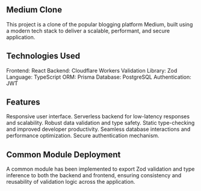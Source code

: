  ## Medium Clone
This project is a clone of the popular blogging platform Medium, built using a modern tech stack to deliver a scalable, performant, and secure application.

## Technologies Used
Frontend: React
Backend: Cloudflare Workers
Validation Library: Zod
Language: TypeScript
ORM: Prisma
Database: PostgreSQL
Authentication: JWT


## Features
Responsive user interface.
Serverless backend for low-latency responses and scalability.
Robust data validation and type safety.
Static type-checking and improved developer productivity.
Seamless database interactions and performance optimization.
Secure authentication mechanism.

## Common Module Deployment
A common module has been implemented to export Zod validation and type inference to both the backend and frontend, ensuring consistency and reusability of validation logic across the application.
